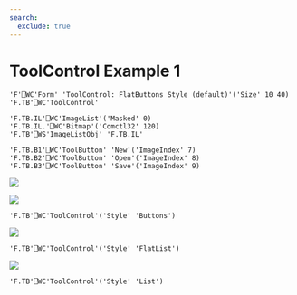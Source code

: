 ```yaml
---
search:
  exclude: true
---
```


<h1 class="heading"><span class="name">ToolControl</span> <span class="right">Example 1</span></h1>


```apl
'F'⎕WC'Form' 'ToolControl: FlatButtons Style (default)'('Size' 10 40)
'F.TB'⎕WC'ToolControl'

'F.TB.IL'⎕WC'ImageList'('Masked' 0)
'F.TB.IL.'⎕WC'Bitmap'('Comctl32' 120)
'F.TB'⎕WS'ImageListObj' 'F.TB.IL'

'F.TB.B1'⎕WC'ToolButton' 'New'('ImageIndex' 7)
'F.TB.B2'⎕WC'ToolButton' 'Open'('ImageIndex' 8)
'F.TB.B3'⎕WC'ToolButton' 'Save'('ImageIndex' 9)
```


![](../img/tool1.gif)


![](../img/tool2.gif)

```apl
'F.TB'⎕WC'ToolControl'('Style' 'Buttons')
```


![](../img/tool3.gif)

```apl
'F.TB'⎕WC'ToolControl'('Style' 'FlatList')
```


![](../img/tool4.gif)

```apl
'F.TB'⎕WC'ToolControl'('Style' 'List')
```


